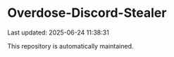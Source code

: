 # Overdose-Discord-Stealer

Last updated: 2025-06-24 11:38:31

This repository is automatically maintained.

